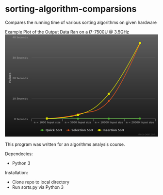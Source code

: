 # sorting-algorithm-comparsions
Compares the running time of various sorting algorithms on given hardware

Example Plot of the Output Data Ran on a i7-7500U @ 3.5GHz
![Example Plot](plots.png)

This program was written for an algorithms analysis course.

Dependecies:
  - Python 3

Installation:
  - Clone repo to local directory
  - Run sorts.py via Python 3
